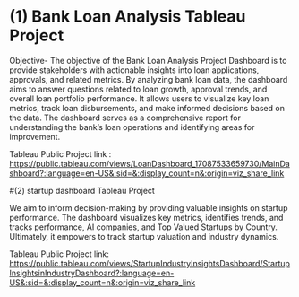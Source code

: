 # (1) Bank Loan Analysis Tableau Project

Objective-
The objective of the Bank Loan Analysis Project Dashboard  is to provide stakeholders with actionable insights into loan applications, approvals, and related metrics.
By analyzing bank loan data, the dashboard aims to answer questions related to loan growth, approval trends, and overall loan portfolio performance. It allows users to visualize key loan metrics,
track loan disbursements, and make informed decisions based on the data. The dashboard serves as a comprehensive report for understanding the bank’s loan operations and identifying areas for improvement.


Tableau Public Project link :  https://public.tableau.com/views/LoanDashboard_17087533659730/MainDashboard?:language=en-US&:sid=&:display_count=n&:origin=viz_share_link


 #(2) startup dashboard Tableau Project 


We aim to inform decision-making by providing valuable insights on startup performance. The dashboard visualizes key metrics, identifies trends, and tracks performance, AI companies, and Top Valued Startups by Country.
Ultimately, it empowers  to track startup valuation and industry dynamics.

Tableau Public Project link: https://public.tableau.com/views/StartupIndustryInsightsDashboard/StartupInsightsinIndustryDashboard?:language=en-US&:sid=&:display_count=n&:origin=viz_share_link
